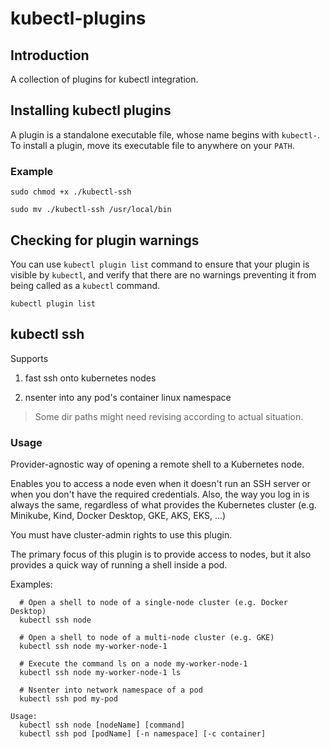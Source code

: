 # kubectl-plugins

## Introduction

A collection of plugins for kubectl integration.

## Installing kubectl plugins

A plugin is a standalone executable file, whose name begins with `kubectl-`. To install a plugin, move its executable file to anywhere on your `PATH`.

### Example

```shell
sudo chmod +x ./kubectl-ssh

sudo mv ./kubectl-ssh /usr/local/bin
```
## Checking for plugin warnings

You can use `kubectl plugin list` command to ensure that your plugin is visible by `kubectl`, and verify that there are no warnings preventing it from being called as a `kubectl` command.

```shell
kubectl plugin list
```

## kubectl ssh

Supports 

1. fast ssh onto kubernetes nodes 

2. nsenter into any pod's container linux namespace

> Some dir paths might need revising according to actual situation.

### Usage

Provider-agnostic way of opening a remote shell to a Kubernetes node.

Enables you to access a node even when it doesn't run an SSH server or
when you don't have the required credentials. Also, the way you log in
is always the same, regardless of what provides the Kubernetes cluster
(e.g. Minikube, Kind, Docker Desktop, GKE, AKS, EKS, ...)

You must have cluster-admin rights to use this plugin.

The primary focus of this plugin is to provide access to nodes, but it
also provides a quick way of running a shell inside a pod.

Examples: 
```shell
  # Open a shell to node of a single-node cluster (e.g. Docker Desktop)
  kubectl ssh node

  # Open a shell to node of a multi-node cluster (e.g. GKE)
  kubectl ssh node my-worker-node-1

  # Execute the command ls on a node my-worker-node-1
  kubectl ssh node my-worker-node-1 ls

  # Nsenter into network namespace of a pod
  kubectl ssh pod my-pod

Usage:
  kubectl ssh node [nodeName] [command]
  kubectl ssh pod [podName] [-n namespace] [-c container]
```